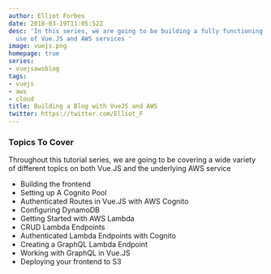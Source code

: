 ```yaml
---
author: Elliot Forbes
date: 2018-03-19T11:05:52Z
desc: 'In this series, we are going to be building a fully functioning blog with the
  use of Vue.JS and AWS services '
image: vuejs.png
homepage: true
series:
- vuejsawsblog
tags:
- vuejs
- aws
- cloud
title: Building a Blog with VueJS and AWS
twitter: https://twitter.com/Elliot_F
---
```


### Topics To Cover

Throughout this tutorial series, we are going to be covering a wide variety of different topics on both Vue.JS and the underlying AWS service 

* Building the frontend
* Setting up A Cognito Pool
* Authenticated Routes in Vue.JS with AWS Cognito
* Configuring DynamoDB
* Getting Started with AWS Lambda
* CRUD Lambda Endpoints
* Authenticated Lambda Endpoints with Cognito
* Creating a GraphQL Lambda Endpoint
* Working with GraphQL in Vue.JS
* Deploying your frontend to S3

